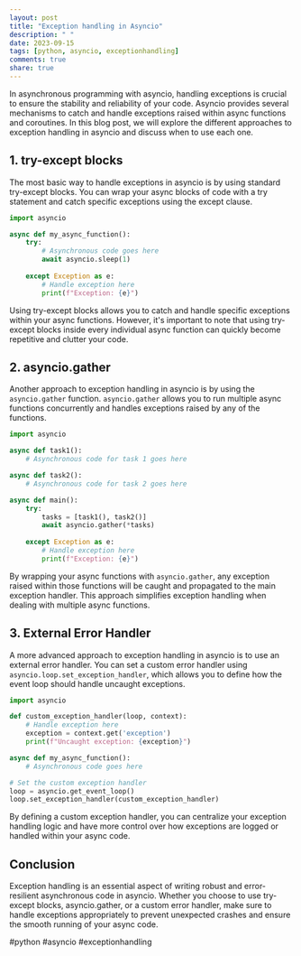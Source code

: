 ```yaml
---
layout: post
title: "Exception handling in Asyncio"
description: " "
date: 2023-09-15
tags: [python, asyncio, exceptionhandling]
comments: true
share: true
---
```


In asynchronous programming with asyncio, handling exceptions is crucial to ensure the stability and reliability of your code. Asyncio provides several mechanisms to catch and handle exceptions raised within async functions and coroutines. In this blog post, we will explore the different approaches to exception handling in asyncio and discuss when to use each one.

## 1. try-except blocks

The most basic way to handle exceptions in asyncio is by using standard try-except blocks. You can wrap your async blocks of code with a try statement and catch specific exceptions using the except clause.

```python
import asyncio

async def my_async_function():
    try:
        # Asynchronous code goes here
        await asyncio.sleep(1)
        
    except Exception as e:
        # Handle exception here
        print(f"Exception: {e}")
```

Using try-except blocks allows you to catch and handle specific exceptions within your async functions. However, it's important to note that using try-except blocks inside every individual async function can quickly become repetitive and clutter your code.

## 2. asyncio.gather

Another approach to exception handling in asyncio is by using the `asyncio.gather` function. `asyncio.gather` allows you to run multiple async functions concurrently and handles exceptions raised by any of the functions.

```python
import asyncio

async def task1():
    # Asynchronous code for task 1 goes here

async def task2():
    # Asynchronous code for task 2 goes here

async def main():
    try:
        tasks = [task1(), task2()]
        await asyncio.gather(*tasks)
    
    except Exception as e:
        # Handle exception here
        print(f"Exception: {e}")
```

By wrapping your async functions with `asyncio.gather`, any exception raised within those functions will be caught and propagated to the main exception handler. This approach simplifies exception handling when dealing with multiple async functions.

## 3. External Error Handler

A more advanced approach to exception handling in asyncio is to use an external error handler. You can set a custom error handler using `asyncio.loop.set_exception_handler`, which allows you to define how the event loop should handle uncaught exceptions.

```python
import asyncio

def custom_exception_handler(loop, context):
    # Handle exception here
    exception = context.get('exception')
    print(f"Uncaught exception: {exception}")

async def my_async_function():
    # Asynchronous code goes here

# Set the custom exception handler
loop = asyncio.get_event_loop()
loop.set_exception_handler(custom_exception_handler)
```

By defining a custom exception handler, you can centralize your exception handling logic and have more control over how exceptions are logged or handled within your async code.

## Conclusion

Exception handling is an essential aspect of writing robust and error-resilient asynchronous code in asyncio. Whether you choose to use try-except blocks, asyncio.gather, or a custom error handler, make sure to handle exceptions appropriately to prevent unexpected crashes and ensure the smooth running of your async code.

#python #asyncio #exceptionhandling